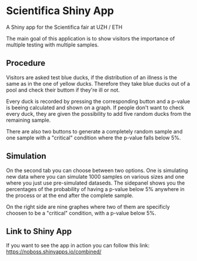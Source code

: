 # Scientifica Shiny App
A Shiny app for the Scientifica fair at UZH / ETH

The main goal of this application is to show visitors the importance of multiple testing with multiple samples. 

## Procedure
Visitors are asked test blue ducks, if the distribution of an illness is the same as in the one of yellow ducks. Therefore they take blue ducks out of a pool and check their buttom if they're ill or not. 

Every duck is recorded by pressing the corresponding button and a p-value is beeing calculated and shown on a graph. If people don't want to check every duck, they are given the possibility to add five random ducks from the remaining sample.

There are also two buttons to generate a completely random sample and one sample with a "critical" condition where the p-value falls below 5%. 

## Simulation
On the second tab you can choose between two options. One is simulating new data where you can simulate 1000 samples on various sizes and one where you just use pre-simulated dataseds. The sidepanel shows you the percentages of the probability of having a p-value below 5% anywhere in the process or at the end after the complete sample.

On the right side are nine graphes where two of them are specificly choosen to be a "critical" condition, with a p-value below 5%. 

## Link to Shiny App
If you want to see the app in action you can follow this link:  https://noboss.shinyapps.io/combined/

